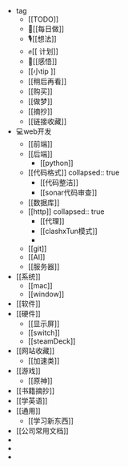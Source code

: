 - tag
	- [[TODO]]
	- 🦵[[每日做]]
	- 🎙[[想法]]
	- ✊[[ 计划]]
	- 🧠[[感悟]]
	- [[小tip ]]
	- [[稍后再看]]
	- [[购买]]
	- [[做梦]]
	- [[摘抄]]
	- [[链接收藏]]
- 💻web开发
	- [[前端]]
	- [[后端]]
		- [[python]]
	- [[代码格式]]
	  collapsed:: true
		- [[代码整洁]]
		- [[sonar代码审查]]
	- [[数据库]]
	- [[http]]
	  collapsed:: true
		- [[代理]]
		- [[clashxTun模式]]
		-
	- [[git]]
	- [[AI]]
	- [[服务器]]
- [[系统]]
	- [[mac]]
	- [[window]]
- [[软件]]
- [[硬件]]
	- [[显示屏]]
	- [[switch]]
	- [[steamDeck]]
- [[网站收藏]]
	- [[加速类]]
- [[游戏]]
	- [[原神]]
- [[书籍摘抄]]
- [[学英语]]
- [[通用]]
	- [[学习新东西]]
- [[公司常用文档]]
-
-
-
